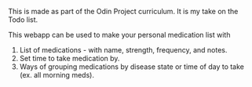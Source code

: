 This is made as part of the Odin Project curriculum. It is my take on the Todo list. 

This webapp can be used to make your personal medication list with 
1) List of medications - with name, strength, frequency, and notes.
2) Set time to take medication by. 
3) Ways of grouping medications by disease state or time of day to take (ex. all morning meds).
